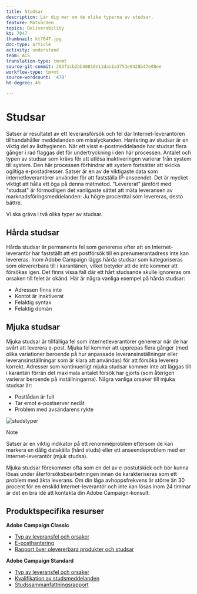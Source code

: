 ```yaml
---
title: Studsar
description: Lär dig mer om de olika typerna av studsar.
feature: Mätvärden
topics: Deliverability
kt: 7047
thumbnail: kt7047.jpg
doc-type: article
activity: understand
team: ACS
translation-type: tm+mt
source-git-commit: 283f1cb2bb40818e11daa1a3753e8428b47e08ee
workflow-type: tm+mt
source-wordcount: '478'
ht-degree: 4%

---
```



# Studsar

Satser är resultatet av ett leveransförsök och fel där Internet-leverantören tillhandahåller meddelanden om misslyckanden. Hantering av studsar är en viktig del av listhygienen. När ett visst e-postmeddelande har studsat flera gånger i rad flaggas det för undertryckning i den här processen. Antalet och typen av studsar som krävs för att utlösa inaktiveringen varierar från system till system. Den här processen förhindrar att system fortsätter att skicka ogiltiga e-postadresser. Satser är en av de viktigaste data som internetleverantörer använder för att fastställa IP-anseendet. Det är mycket viktigt att hålla ett öga på denna mätmetod. &quot;Levererat&quot; jämfört med &quot;studsat&quot; är förmodligen det vanligaste sättet att mäta leveransen av marknadsföringsmeddelanden: Ju högre procenttal som levereras, desto bättre.

Vi ska gräva i två olika typer av studsar.

## Hårda studsar

Hårda studsar är permanenta fel som genereras efter att en Internet-leverantör har fastställt att ett postförsök till en prenumerantadress inte kan levereras. Inom Adobe Campaign läggs hårda studsar som kategoriseras som olevererbara till i karantänen, vilket betyder att de inte kommer att försökas igen. Det finns vissa fall där ett hårt studsande skulle ignoreras om orsaken till felet är okänd.
Här är några vanliga exempel på hårda studsar:

* Adressen finns inte
* Kontot är inaktiverat
* Felaktig syntax
* Felaktig domän

## Mjuka studsar

Mjuka studsar är tillfälliga fel som internetleverantörer genererar när de har svårt att leverera e-post. Mjuka fel kommer att upprepas flera gånger (med olika variationer beroende på hur anpassade leveransinställningar eller leveransinställningar som är klara att användas) för att försöka leverera korrekt. Adresser som kontinuerligt mjuka studsar kommer inte att läggas till i karantän förrän det maximala antalet försök har gjorts (som återigen varierar beroende på inställningarna). Några vanliga orsaker till mjuka studsar är:

* Postlådan är full
* Tar emot e-postserver nedåt
* Problem med avsändarens rykte

![studstyper](../assets/bounce-types.png)

>[!NOTE]
>
>Satser är en viktig indikator på ett renomméproblem eftersom de kan markera en dålig datakälla (hård studs) eller ett anseendeproblem med en Internet-leverantör (mjuk studsa).
>
>Mjuka studsar förekommer ofta som en del av e-postutskick och bör kunna lösas under återförsöksbearbetningen innan de karakteriseras som ett problem med äkta leverans. Om din låga avhoppsfrekvens är större än 30 procent för en enskild Internet-leverantör och inte kan lösas inom 24 timmar är det en bra idé att kontakta din Adobe Campaign-konsult.

## Produktspecifika resurser

**Adobe Campaign Classic**

* [Typ av leveransfel och orsaker](https://experienceleague.adobe.com/docs/campaign-classic/using/sending-messages/monitoring-deliveries/understanding-delivery-failures.html#delivery-failure-types-and-reasons)
* [E-posthantering](https://experienceleague.adobe.com/docs/campaign-classic/using/sending-messages/monitoring-deliveries/understanding-delivery-failures.html#bounce-mail-management)
* [Rapport över olevererbara produkter och studsar](https://experienceleague.adobe.com/docs/campaign-classic/using/reporting/reports-on-deliveries/global-reports.html#non-deliverables-and-bounces)

**Adobe Campaign Standard**

* [Typ av leveransfel och orsaker](https://experienceleague.adobe.com/docs/campaign-standard/using/testing-and-sending/monitoring-messages/understanding-delivery-failures.html#delivery-failure-types-and-reasons)
* [Kvalifikation av studsmeddelanden](https://experienceleague.adobe.com/docs/campaign-standard/using/testing-and-sending/monitoring-messages/understanding-delivery-failures.html#bounce-mail-qualification)
* [Studssammanfattningsrapport](https://experienceleague.adobe.com/docs/campaign-standard/using/reporting/list-of-reports/bounce-summary.html?lang=en#reporting)
